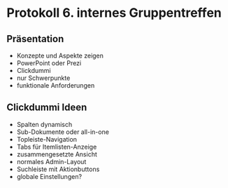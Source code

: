 # Protokoll 6. internes Gruppentreffen
## Präsentation
- Konzepte und Aspekte zeigen
- PowerPoint oder Prezi
- Clickdummi
- nur Schwerpunkte
- funktionale Anforderungen

## Clickdummi Ideen
- Spalten dynamisch
- Sub-Dokumente oder all-in-one
- Topleiste-Navigation
- Tabs für Itemlisten-Anzeige
- zusammengesetzte Ansicht 
- normales Admin-Layout
- Suchleiste mit Aktionbuttons
- globale Einstellungen? 